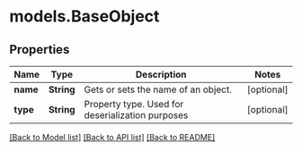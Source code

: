 # models.BaseObject
## Properties
Name | Type | Description | Notes
------------ | ------------- | ------------- | -------------
**name** | **String** | Gets or sets the name of an object.              | [optional] 
**type** | **String** | Property type. Used for deserialization purposes              | [optional] 



[[Back to Model list]](README.md#documentation-for-models) [[Back to API list]](README.md#documentation-for-api-endpoints) [[Back to README]](README.md)


